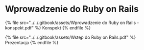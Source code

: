 # Wprowadzenie do Ruby on Rails

{% file src="../../.gitbook/assets/Wprowadzenie do Ruby on Rails - konspekt.pdf" %}
Konspekt
{% endfile %}

{% file src="../../.gitbook/assets/Wstęp do Ruby on Rails.pdf" %}
Prezentacja
{% endfile %}
